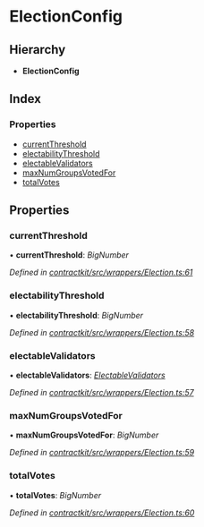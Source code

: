 # ElectionConfig

## Hierarchy

* **ElectionConfig**

## Index

### Properties

* [currentThreshold]()
* [electabilityThreshold]()
* [electableValidators]()
* [maxNumGroupsVotedFor]()
* [totalVotes]()

## Properties

### currentThreshold

• **currentThreshold**: _BigNumber_

_Defined in_ [_contractkit/src/wrappers/Election.ts:61_](https://github.com/celo-org/celo-monorepo/blob/master/packages/sdk/contractkit/src/wrappers/Election.ts#L61)

### electabilityThreshold

• **electabilityThreshold**: _BigNumber_

_Defined in_ [_contractkit/src/wrappers/Election.ts:58_](https://github.com/celo-org/celo-monorepo/blob/master/packages/sdk/contractkit/src/wrappers/Election.ts#L58)

### electableValidators

• **electableValidators**: [_ElectableValidators_]()

_Defined in_ [_contractkit/src/wrappers/Election.ts:57_](https://github.com/celo-org/celo-monorepo/blob/master/packages/sdk/contractkit/src/wrappers/Election.ts#L57)

### maxNumGroupsVotedFor

• **maxNumGroupsVotedFor**: _BigNumber_

_Defined in_ [_contractkit/src/wrappers/Election.ts:59_](https://github.com/celo-org/celo-monorepo/blob/master/packages/sdk/contractkit/src/wrappers/Election.ts#L59)

### totalVotes

• **totalVotes**: _BigNumber_

_Defined in_ [_contractkit/src/wrappers/Election.ts:60_](https://github.com/celo-org/celo-monorepo/blob/master/packages/sdk/contractkit/src/wrappers/Election.ts#L60)

